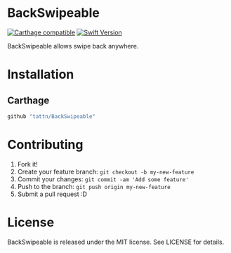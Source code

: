 BackSwipeable
===

[![Carthage compatible](https://img.shields.io/badge/Carthage-compatible-4BC51D.svg?style=flat)](https://github.com/Carthage/Carthage)
[![Swift Version](https://img.shields.io/badge/Swift-4-F16D39.svg)](https://developer.apple.com/swift)

BackSwipeable allows swipe back anywhere.

# Installation

## Carthage

```ruby
github "tattn/BackSwipeable"
```


# Contributing

1. Fork it!
2. Create your feature branch: `git checkout -b my-new-feature`
3. Commit your changes: `git commit -am 'Add some feature'`
4. Push to the branch: `git push origin my-new-feature`
5. Submit a pull request :D

# License

BackSwipeable is released under the MIT license. See LICENSE for details.
